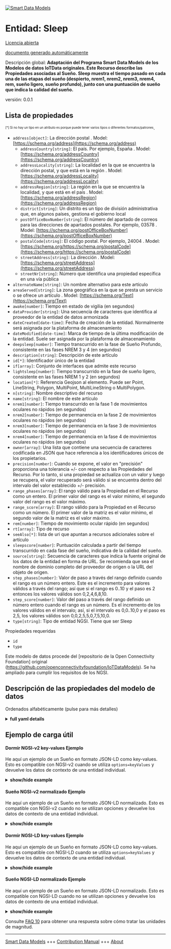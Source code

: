 <!-- 10-Header -->    
[![Smart Data Models](https://smartdatamodels.org/wp-content/uploads/2022/01/SmartDataModels_logo.png "Logo")](https://smartdatamodels.org)    
Entidad: Sleep    
==============<!-- /10-Header -->    
<!-- 15-License -->    
[Licencia abierta](https://github.com/smart-data-models//dataModel.OCF/blob/master/Sleep/LICENSE.md)    
[documento generado automáticamente](https://docs.google.com/presentation/d/e/2PACX-1vTs-Ng5dIAwkg91oTTUdt8ua7woBXhPnwavZ0FxgR8BsAI_Ek3C5q97Nd94HS8KhP-r_quD4H0fgyt3/pub?start=false&loop=false&delayms=3000#slide=id.gb715ace035_0_60)    
<!-- /15-License -->    
<!-- 20-Description -->    
Descripción global: **Adaptación del Programa Smart Data Models de los Modelos de datos IoTData originales. Este Recurso describe las Propiedades asociadas al Sueño. Sleep muestra el tiempo pasado en cada una de las etapas del sueño (despierto, nrem1, nrem2, nrem3, nrem4, rem, sueño ligero, sueño profundo), junto con una puntuación de sueño que indica la calidad del sueño.**    
versión: 0.0.1    
<!-- /20-Description -->    
<!-- 30-PropertiesList -->    
## Lista de propiedades    
<sup><sub>[*] Si no hay un tipo en un atributo es porque puede tener varios tipos o diferentes formatos/patrones</sub></sup>.    
- `address[object]`: La dirección postal  . Model: [https://schema.org/address](https://schema.org/address)	- `addressCountry[string]`: El país. Por ejemplo, España  . Model: [https://schema.org/addressCountry](https://schema.org/addressCountry)    
	- `addressLocality[string]`: La localidad en la que se encuentra la dirección postal, y que está en la región  . Model: [https://schema.org/addressLocality](https://schema.org/addressLocality)    
	- `addressRegion[string]`: La región en la que se encuentra la localidad, y que está en el país  . Model: [https://schema.org/addressRegion](https://schema.org/addressRegion)    
	- `district[string]`: Un distrito es un tipo de división administrativa que, en algunos países, gestiona el gobierno local      
	- `postOfficeBoxNumber[string]`: El número del apartado de correos para las direcciones de apartados postales. Por ejemplo, 03578  . Model: [https://schema.org/postOfficeBoxNumber](https://schema.org/postOfficeBoxNumber)    
	- `postalCode[string]`: El código postal. Por ejemplo, 24004  . Model: [https://schema.org/https://schema.org/postalCode](https://schema.org/https://schema.org/postalCode)    
	- `streetAddress[string]`: La dirección  . Model: [https://schema.org/streetAddress](https://schema.org/streetAddress)    
	- `streetNr[string]`: Número que identifica una propiedad específica en una vía pública      
- `alternateName[string]`: Un nombre alternativo para este artículo  - `areaServed[string]`: La zona geográfica en la que se presta un servicio o se ofrece un artículo  . Model: [https://schema.org/Text](https://schema.org/Text)- `awake[number]`: Tiempo en estado de vigilia (en segundos)  - `dataProvider[string]`: Una secuencia de caracteres que identifica al proveedor de la entidad de datos armonizada  - `dateCreated[date-time]`: Fecha de creación de la entidad. Normalmente será asignada por la plataforma de almacenamiento  - `dateModified[date-time]`: Marca de tiempo de la última modificación de la entidad. Suele ser asignada por la plataforma de almacenamiento  - `deepsleep[number]`: Tiempo transcurrido en la fase de Sueño Profundo, consistente en las fases NREM 3 y 4 (en segundos)  - `description[string]`: Descripción de este artículo  - `id[*]`: Identificador único de la entidad  - `if[array]`: Conjunto de interfaces que admite este recurso  - `lightsleep[number]`: Tiempo transcurrido en la fase de sueño ligero, consistente en las fases NREM 1 y 2 (en segundos)  - `location[*]`: Referencia Geojson al elemento. Puede ser Point, LineString, Polygon, MultiPoint, MultiLineString o MultiPolygon.  - `n[string]`: Nombre descriptivo del recurso  - `name[string]`: El nombre de este artículo  - `nrem1[number]`: Tiempo transcurrido en la fase 1 de movimientos oculares no rápidos (en segundos)  - `nrem2[number]`: Tiempo de permanencia en la fase 2 de movimientos oculares no rápidos (en segundos)  - `nrem3[number]`: Tiempo de permanencia en la fase 3 de movimientos oculares no rápidos (en segundos)  - `nrem4[number]`: Tiempo de permanencia en la fase 4 de movimientos oculares no rápidos (en segundos)  - `owner[array]`: Una lista que contiene una secuencia de caracteres codificada en JSON que hace referencia a los identificadores únicos de los propietarios.  - `precision[number]`: Cuando se expone, el valor en "precisión" proporciona una tolerancia +/- con respecto a las Propiedades del Recurso. Por lo tanto, si una propiedad se actualiza con un valor y luego se recupera, el valor recuperado será válido si se encuentra dentro del intervalo del valor establecido +/- precisión.  - `range_phases[array]`: El rango válido para la Propiedad en el Recurso como un entero. El primer valor del rango es el valor mínimo, el segundo valor del rango es el valor máximo.  - `range_score[array]`: El rango válido para la Propiedad en el Recurso como un número. El primer valor de la matriz es el valor mínimo, el segundo valor de la matriz es el valor máximo.  - `rem[number]`: Tiempo de movimiento ocular rápido (en segundos)  - `rt[array]`: Tipo de recurso  - `seeAlso[*]`: lista de uri que apuntan a recursos adicionales sobre el artículo  - `sleepscore[number]`: Puntuación calculada a partir del tiempo transcurrido en cada fase del sueño, indicativa de la calidad del sueño.  - `source[string]`: Secuencia de caracteres que indica la fuente original de los datos de la entidad en forma de URL. Se recomienda que sea el nombre de dominio completo del proveedor de origen o la URL del objeto de origen.  - `step_phases[number]`: Valor de paso a través del rango definido cuando el rango es un número entero.  Este es el incremento para valores válidos a través del rango; así que si el rango es 0..10 y el paso es 2 entonces los valores válidos son 0,2,4,6,8,10.  - `step_score[number]`: Valor del paso a través del rango definido un número entero cuando el rango es un número.  Es el incremento de los valores válidos en el intervalo; así, si el intervalo es 0,0..10,0 y el paso es 2,5, los valores válidos son 0,0,2,5,5,0,7,5,10,0.  - `type[string]`: Tipo de entidad NGSI. Tiene que ser Sleep  <!-- /30-PropertiesList -->    
<!-- 35-RequiredProperties -->    
Propiedades requeridas    
- `id`  - `type`  <!-- /35-RequiredProperties -->    
<!-- 40-RequiredProperties -->    
Este modelo de datos procede del [repositorio de la Open Connectivity Foundation] original (https://github.com/openconnectivityfoundation/IoTDataModels). Se ha ampliado para cumplir los requisitos de los NGSI.    
<!-- /40-RequiredProperties -->    
<!-- 50-DataModelHeader -->    
## Descripción de las propiedades del modelo de datos    
Ordenados alfabéticamente (pulse para más detalles)    
<!-- /50-DataModelHeader -->    
<!-- 60-ModelYaml -->    
<details><summary><strong>full yaml details</strong></summary>      
```yaml    
Sleep:      
  description: 'Smart Data Models Program adaptation of the original IoTData data Models. This Resource describes the Properties associated with Sleep. Sleep shows the time spent in each of the sleep stages (awake, nrem1, nrem2, nrem3, nrem4, rem, light sleep, deep sleep), along with a sleep score indicating the quality of sleep.'      
  properties:      
    address:      
      description: The mailing address      
      properties:      
        addressCountry:      
          description: 'The country. For example, Spain'      
          type: string      
          x-ngsi:      
            model: https://schema.org/addressCountry      
            type: Property      
        addressLocality:      
          description: 'The locality in which the street address is, and which is in the region'      
          type: string      
          x-ngsi:      
            model: https://schema.org/addressLocality      
            type: Property      
        addressRegion:      
          description: 'The region in which the locality is, and which is in the country'      
          type: string      
          x-ngsi:      
            model: https://schema.org/addressRegion      
            type: Property      
        district:      
          description: 'A district is a type of administrative division that, in some countries, is managed by the local government'      
          type: string      
          x-ngsi:      
            type: Property      
        postOfficeBoxNumber:      
          description: 'The post office box number for PO box addresses. For example, 03578'      
          type: string      
          x-ngsi:      
            model: https://schema.org/postOfficeBoxNumber      
            type: Property      
        postalCode:      
          description: 'The postal code. For example, 24004'      
          type: string      
          x-ngsi:      
            model: https://schema.org/https://schema.org/postalCode      
            type: Property      
        streetAddress:      
          description: The street address      
          type: string      
          x-ngsi:      
            model: https://schema.org/streetAddress      
            type: Property      
        streetNr:      
          description: Number identifying a specific property on a public street      
          type: string      
          x-ngsi:      
            type: Property      
      type: object      
      x-ngsi:      
        model: https://schema.org/address      
        type: Property      
    alternateName:      
      description: An alternative name for this item      
      type: string      
      x-ngsi:      
        type: Property      
    areaServed:      
      description: The geographic area where a service or offered item is provided      
      type: string      
      x-ngsi:      
        model: https://schema.org/Text      
        type: Property      
    awake:      
      description: Time spent in Awake stage (in seconds)      
      minimum: 0      
      readOnly: true      
      type: number      
      x-ngsi:      
        type: Property      
    dataProvider:      
      description: A sequence of characters identifying the provider of the harmonised data entity      
      type: string      
      x-ngsi:      
        type: Property      
    dateCreated:      
      description: Entity creation timestamp. This will usually be allocated by the storage platform      
      format: date-time      
      type: string      
      x-ngsi:      
        type: Property      
    dateModified:      
      description: Timestamp of the last modification of the entity. This will usually be allocated by the storage platform      
      format: date-time      
      type: string      
      x-ngsi:      
        type: Property      
    deepsleep:      
      description: 'Time spent in Deep Sleep stage, consisting in NREM stages 3 and 4 (in seconds)'      
      minimum: 0      
      readOnly: true      
      type: number      
      x-ngsi:      
        type: Property      
    description:      
      description: A description of this item      
      type: string      
      x-ngsi:      
        type: Property      
    id:      
      anyOf:      
        - description: Identifier format of any NGSI entity      
          maxLength: 256      
          minLength: 1      
          pattern: ^[\w\-\.\{\}\$\+\*\[\]`|~^@!,:\\]+$      
          type: string      
          x-ngsi:      
            type: Property      
        - description: Identifier format of any NGSI entity      
          format: uri      
          type: string      
          x-ngsi:      
            type: Property      
      description: Unique identifier of the entity      
      x-ngsi:      
        type: Property      
    if:      
      description: The Interface set supported by this Resource      
      items:      
        enum:      
          - oic.if.s      
          - oic.if.baseline      
        type: string      
      minItems: 1      
      readOnly: true      
      type: array      
      uniqueItems: true      
      x-ngsi:      
        type: Property      
    lightsleep:      
      description: 'Time spent in Light Sleep stage, consisting in NREM stages 1 and 2 (in seconds)'      
      minimum: 0      
      readOnly: true      
      type: number      
      x-ngsi:      
        type: Property      
    location:      
      description: 'Geojson reference to the item. It can be Point, LineString, Polygon, MultiPoint, MultiLineString or MultiPolygon'      
      oneOf:      
        - description: Geojson reference to the item. Point      
          properties:      
            bbox:      
              items:      
                type: number      
              minItems: 4      
              type: array      
            coordinates:      
              items:      
                type: number      
              minItems: 2      
              type: array      
            type:      
              enum:      
                - Point      
              type: string      
          required:      
            - type      
            - coordinates      
          title: GeoJSON Point      
          type: object      
          x-ngsi:      
            type: GeoProperty      
        - description: Geojson reference to the item. LineString      
          properties:      
            bbox:      
              items:      
                type: number      
              minItems: 4      
              type: array      
            coordinates:      
              items:      
                items:      
                  type: number      
                minItems: 2      
                type: array      
              minItems: 2      
              type: array      
            type:      
              enum:      
                - LineString      
              type: string      
          required:      
            - type      
            - coordinates      
          title: GeoJSON LineString      
          type: object      
          x-ngsi:      
            type: GeoProperty      
        - description: Geojson reference to the item. Polygon      
          properties:      
            bbox:      
              items:      
                type: number      
              minItems: 4      
              type: array      
            coordinates:      
              items:      
                items:      
                  items:      
                    type: number      
                  minItems: 2      
                  type: array      
                minItems: 4      
                type: array      
              type: array      
            type:      
              enum:      
                - Polygon      
              type: string      
          required:      
            - type      
            - coordinates      
          title: GeoJSON Polygon      
          type: object      
          x-ngsi:      
            type: GeoProperty      
        - description: Geojson reference to the item. MultiPoint      
          properties:      
            bbox:      
              items:      
                type: number      
              minItems: 4      
              type: array      
            coordinates:      
              items:      
                items:      
                  type: number      
                minItems: 2      
                type: array      
              type: array      
            type:      
              enum:      
                - MultiPoint      
              type: string      
          required:      
            - type      
            - coordinates      
          title: GeoJSON MultiPoint      
          type: object      
          x-ngsi:      
            type: GeoProperty      
        - description: Geojson reference to the item. MultiLineString      
          properties:      
            bbox:      
              items:      
                type: number      
              minItems: 4      
              type: array      
            coordinates:      
              items:      
                items:      
                  items:      
                    type: number      
                  minItems: 2      
                  type: array      
                minItems: 2      
                type: array      
              type: array      
            type:      
              enum:      
                - MultiLineString      
              type: string      
          required:      
            - type      
            - coordinates      
          title: GeoJSON MultiLineString      
          type: object      
          x-ngsi:      
            type: GeoProperty      
        - description: Geojson reference to the item. MultiLineString      
          properties:      
            bbox:      
              items:      
                type: number      
              minItems: 4      
              type: array      
            coordinates:      
              items:      
                items:      
                  items:      
                    items:      
                      type: number      
                    minItems: 2      
                    type: array      
                  minItems: 4      
                  type: array      
                type: array      
              type: array      
            type:      
              enum:      
                - MultiPolygon      
              type: string      
          required:      
            - type      
            - coordinates      
          title: GeoJSON MultiPolygon      
          type: object      
          x-ngsi:      
            type: GeoProperty      
      x-ngsi:      
        type: GeoProperty      
    n:      
      description: Friendly name of the Resource      
      maxLength: 64      
      readOnly: true      
      type: string      
      x-ngsi:      
        type: Property      
    name:      
      description: The name of this item      
      type: string      
      x-ngsi:      
        type: Property      
    nrem1:      
      description: Time spent in Non Rapid Eye Movement stage 1 (in seconds)      
      minimum: 0      
      readOnly: true      
      type: number      
      x-ngsi:      
        type: Property      
    nrem2:      
      description: Time spent in Non Rapid Eye Movement stage 2 (in seconds)      
      minimum: 0      
      readOnly: true      
      type: number      
      x-ngsi:      
        type: Property      
    nrem3:      
      description: Time spent in Non Rapid Eye Movement stage 3 (in seconds)      
      minimum: 0      
      readOnly: true      
      type: number      
      x-ngsi:      
        type: Property      
    nrem4:      
      description: Time spent in Non Rapid Eye Movement stage 4 (in seconds)      
      minimum: 0      
      readOnly: true      
      type: number      
      x-ngsi:      
        type: Property      
    owner:      
      description: A List containing a JSON encoded sequence of characters referencing the unique Ids of the owner(s)      
      items:      
        anyOf:      
          - description: Identifier format of any NGSI entity      
            maxLength: 256      
            minLength: 1      
            pattern: ^[\w\-\.\{\}\$\+\*\[\]`|~^@!,:\\]+$      
            type: string      
            x-ngsi:      
              type: Property      
          - description: Identifier format of any NGSI entity      
            format: uri      
            type: string      
            x-ngsi:      
              type: Property      
        description: Unique identifier of the entity      
        x-ngsi:      
          type: Property      
      type: array      
      x-ngsi:      
        type: Property      
    precision:      
      description: 'When exposed the value in ''precision'' provides a +/- tolerance against the Properties in the Resource. Thus if a Property is UPDATED to a value and that Property then RETRIEVED, the RETRIEVED value is valid if in the range of the set value +/- precision'      
      readOnly: true      
      type: number      
      x-ngsi:      
        type: Property      
    range_phases:      
      description: 'The valid range for the Property in the Resource as an integer. The first value in the array is the minimum value, the second value in the array is the maximum value.'      
      items:      
        type: integer      
      maxItems: 2      
      minItems: 2      
      readOnly: true      
      type: array      
      x-ngsi:      
        type: Property      
    range_score:      
      description: 'The valid range for the Property in the Resource as a number. The first value in the array is the minimum value, the second value in the array is the maximum value.'      
      items:      
        type: number      
      maxItems: 2      
      minItems: 2      
      readOnly: true      
      type: array      
      x-ngsi:      
        type: Property      
    rem:      
      description: Time spent in Rapid Eye Movement (in seconds)      
      minimum: 0      
      readOnly: true      
      type: number      
      x-ngsi:      
        type: Property      
    rt:      
      description: Resource Type      
      items:      
        enum:      
          - oic.r.sleep      
        type: string      
      minItems: 1      
      readOnly: true      
      type: array      
      uniqueItems: true      
      x-ngsi:      
        type: Property      
    seeAlso:      
      description: list of uri pointing to additional resources about the item      
      oneOf:      
        - items:      
            format: uri      
            type: string      
          minItems: 1      
          type: array      
        - format: uri      
          type: string      
      x-ngsi:      
        type: Property      
    sleepscore:      
      description: 'Score computed from the time spent in each sleep stage, indicative of the quality of sleep'      
      minimum: 0      
      readOnly: true      
      type: number      
      x-ngsi:      
        type: Property      
    source:      
      description: 'A sequence of characters giving the original source of the entity data as a URL. Recommended to be the fully qualified domain name of the source provider, or the URL to the source object'      
      type: string      
      x-ngsi:      
        type: Property      
    step_phases:      
      description: 'Step value across the defined range when the range is an integer.  This is the increment for valid values across the range; so if range is 0..10 and step is 2 then valid values are 0,2,4,6,8,10.'      
      readOnly: true      
      type: number      
      x-ngsi:      
        type: Property      
    step_score:      
      description: 'Step value across the defined range an integer when the range is a number.  This is the increment for valid values across the range; so if range is 0.0..10.0 and step is 2.5 then valid values are 0.0,2.5,5.0,7.5,10.0.'      
      readOnly: true      
      type: number      
      x-ngsi:      
        type: Property      
    type:      
      description: NGSI entity type. It has to be Sleep      
      enum:      
        - Sleep      
      type: string      
      x-ngsi:      
        type: Property      
  required:      
    - id      
    - type      
  type: object      
  x-derived-from: https://github.com/OpenInterConnect/IoTDataModels/blob/master/SleepResURI.swagger.json      
  x-disclaimer: 'Redistribution and use in source and binary forms, with or without modification, are permitted  provided that the license conditions are met. Copyleft (c) 2022 Contributors to Smart Data Models Program'      
  x-license-url: https://github.com/smart-data-models/dataModel.OCF/blob/master/Sleep/LICENSE.md      
  x-model-schema: https://smart-data-models.github.io/dataModel.IoTDataModels/Sleep/schema.json      
  x-model-tags: OCF      
  x-version: 0.0.1      
```    
</details>      
<!-- /60-ModelYaml -->    
<!-- 70-MiddleNotes -->    
<!-- /70-MiddleNotes -->    
<!-- 80-Examples -->    
## Ejemplo de carga útil    
#### Dormir NGSI-v2 key-values Ejemplo    
He aquí un ejemplo de un Sueño en formato JSON-LD como key-values. Esto es compatible con NGSI-v2 cuando se utiliza `options=keyValues` y devuelve los datos de contexto de una entidad individual.    
<details><summary><strong>show/hide example</strong></summary>      
```json  
{  
  "id": "urn:ngsi-ld:Sleep:id:EOXI:64784328",  
  "dateCreated": "2012-05-08T18:33:40Z",  
  "dateModified": "2017-08-05T04:09:21Z",  
  "source": "Experience somebody democratic happen form. Born recently field. Answer activity image control difficult value simple.",  
  "name": "Know myself treat include fund blood and. Himself population pull partner walk vote.",  
  "alternateName": "Sport effort race seven million energy hotel. Treat sign card market least court American particular. Computer put quite hospital walk score.",  
  "description": "",  
  "dataProvider": "Want person season form model thought song head. Picture himself realize far your art mouth real. Low or born enter.",  
  "owner": [  
    "urn:ngsi-ld:Sleep:items:EVHF:32347913",  
    "urn:ngsi-ld:Sleep:items:QUUJ:68624316"  
  ],  
  "seeAlso": [  
    "urn:ngsi-ld:Sleep:items:BYWE:96773582"  
  ],  
  "location": {  
    "type": "Point",  
    "coordinates": [  
      -43.8165545,  
      170.462299  
    ]  
  },  
  "address": {  
    "streetAddress": "Reach black huge image care compa",  
    "addressLocality": "Toward as work better enough. Not wife yes pretty quickly. Stage field nor. House dream field",  
    "addressRegion": "Build expect doctor official. Detail into should treatment part. Capital resource another two.",  
    "addressCountry": "Build later fear wall.",  
    "postalCode": "Value dream on off pretty avoid. Perhaps large collection buy budget. Begin send everybody to manager.",  
    "postOfficeBoxNumber": "Alone another defense get. Into population pretty baby.",  
    "streetNr": "Impact easy rise chair guess. Pretty imagine charge red garden. Growth guy pattern little environmental dream",  
    "district": "Force before sing leader some traditional scientist. Tv particularly such painting open her fig"  
  },  
  "areaServed": "Inside matter technology white shake. Light t",  
  "awake": 864,  
  "nrem1": 864,  
  "nrem2": 864,  
  "nrem3": 864,  
  "nrem4": 864,  
  "rem": 864,  
  "lightsleep": 864,  
  "deepsleep": 864,  
  "sleepscore": 877.2,  
  "if": [  
    "oic.if.baseline"  
  ],  
  "rt": [  
    "oic.r.sleep"  
  ],  
  "n": "Soldier player professor ever style",  
  "range_phases": [  
    864,  
    864  
  ],  
  "step_phases": 864,  
  "range_score": [  
    796.4,  
    476.3  
  ],  
  "step_score": 276.4,  
  "precision": 394.0,  
  "type": "Sleep"  
}  
```  
</details>    
#### Sueño NGSI-v2 normalizado Ejemplo    
He aquí un ejemplo de un Sueño en formato JSON-LD normalizado. Esto es compatible con NGSI-v2 cuando no se utilizan opciones y devuelve los datos de contexto de una entidad individual.    
<details><summary><strong>show/hide example</strong></summary>      
```json  
{  
  "id": "urn:ngsi-ld:Sleep:id:EOXI:64784328",  
  "dateCreated": {  
    "type": "DateTime",  
    "value": "2012-05-08T18:33:40Z"  
  },  
  "dateModified": {  
    "type": "DateTime",  
    "value": "2017-08-05T04:09:21Z"  
  },  
  "source": {  
    "type": "Text",  
    "value": "Experience somebody democratic happen form. Born recently field. Answer activity image control difficult value simple."  
  },  
  "name": {  
    "type": "Text",  
    "value": "Know myself treat include fund blood and. Himself population pull partner walk vote."  
  },  
  "alternateName": {  
    "type": "Text",  
    "value": "Sport effort race seven million energy hotel. Treat sign card market least court American particular. Computer put quite hospital walk score."  
  },  
  "description": {  
    "type": "Text",  
    "value": ""  
  },  
  "dataProvider": {  
    "type": "Text",  
    "value": "Want person season form model thought song head. Picture himself realize far your art mouth real. Low or born enter."  
  },  
  "owner": {  
    "type": "StructuredValue",  
    "value": [  
      "urn:ngsi-ld:Sleep:items:EVHF:32347913",  
      "urn:ngsi-ld:Sleep:items:QUUJ:68624316"  
    ]  
  },  
  "seeAlso": {  
    "type": "StructuredValue",  
    "value": [  
      "urn:ngsi-ld:Sleep:items:BYWE:96773582"  
    ]  
  },  
  "location": {  
    "type": "geo:json",  
    "value": {  
      "type": "Point",  
      "coordinates": [  
        -43.8165545,  
        170.462299  
      ]  
    }  
  },  
  "address": {  
    "type": "StructuredValue",  
    "value": {  
      "streetAddress": "Reach black huge image care compa",  
      "addressLocality": "Toward as work better enough. Not wife yes pretty quickly. Stage field nor. House dream field",  
      "addressRegion": "Build expect doctor official. Detail into should treatment part. Capital resource another two.",  
      "addressCountry": "Build later fear wall.",  
      "postalCode": "Value dream on off pretty avoid. Perhaps large collection buy budget. Begin send everybody to manager.",  
      "postOfficeBoxNumber": "Alone another defense get. Into population pretty baby.",  
      "streetNr": "Impact easy rise chair guess. Pretty imagine charge red garden. Growth guy pattern little environmental dream",  
      "district": "Force before sing leader some traditional scientist. Tv particularly such painting open her fig"  
    }  
  },  
  "areaServed": {  
    "type": "Text",  
    "value": "Inside matter technology white shake. Light t"  
  },  
  "awake": {  
    "type": "Number",  
    "value": 864  
  },  
  "nrem1": {  
    "type": "Number",  
    "value": 864  
  },  
  "nrem2": {  
    "type": "Number",  
    "value": 864  
  },  
  "nrem3": {  
    "type": "Number",  
    "value": 864  
  },  
  "nrem4": {  
    "type": "Number",  
    "value": 864  
  },  
  "rem": {  
    "type": "Number",  
    "value": 864  
  },  
  "lightsleep": {  
    "type": "Number",  
    "value": 864  
  },  
  "deepsleep": {  
    "type": "Number",  
    "value": 864  
  },  
  "sleepscore": {  
    "type": "Number",  
    "value": 877.2  
  },  
  "if": {  
    "type": "StructuredValue",  
    "value": [  
      "oic.if.baseline"  
    ]  
  },  
  "rt": {  
    "type": "StructuredValue",  
    "value": [  
      "oic.r.sleep"  
    ]  
  },  
  "n": {  
    "type": "Text",  
    "value": "Soldier player professor ever style"  
  },  
  "range_phases": {  
    "type": "StructuredValue",  
    "value": [  
      864,  
      864  
    ]  
  },  
  "step_phases": {  
    "type": "Number",  
    "value": 864  
  },  
  "range_score": {  
    "type": "StructuredValue",  
    "value": [  
      796.4,  
      476.3  
    ]  
  },  
  "step_score": {  
    "type": "Number",  
    "value": 276.4  
  },  
  "precision": {  
    "type": "Number",  
    "value": 394.0  
  },  
  "type": "Sleep"  
}  
```  
</details>    
#### Dormir NGSI-LD key-values Ejemplo    
He aquí un ejemplo de un Sueño en formato JSON-LD como key-values. Esto es compatible con NGSI-LD cuando se utiliza `options=keyValues` y devuelve los datos de contexto de una entidad individual.    
<details><summary><strong>show/hide example</strong></summary>      
```json  
{  
  "id": "urn:ngsi-ld:Sleep:id:EOXI:64784328",  
  "dateCreated": "2012-05-08T18:33:40Z",  
  "dateModified": "2017-08-05T04:09:21Z",  
  "source": "Experience somebody democratic happen form. Born recently field. Answer activity image control difficult value simple.",  
  "name": "Know myself treat include fund blood and. Himself population pull partner walk vote.",  
  "alternateName": "Sport effort race seven million energy hotel. Treat sign card market least court American particular. Computer put quite hospital walk score.",  
  "description": "",  
  "dataProvider": "Want person season form model thought song head. Picture himself realize far your art mouth real. Low or born enter.",  
  "owner": [  
    "urn:ngsi-ld:Sleep:items:EVHF:32347913",  
    "urn:ngsi-ld:Sleep:items:QUUJ:68624316"  
  ],  
  "seeAlso": [  
    "urn:ngsi-ld:Sleep:items:BYWE:96773582"  
  ],  
  "location": {  
    "type": "Point",  
    "coordinates": [  
      -43.8165545,  
      170.462299  
    ]  
  },  
  "address": {  
    "streetAddress": "Reach black huge image care compa",  
    "addressLocality": "Toward as work better enough. Not wife yes pretty quickly. Stage field nor. House dream field",  
    "addressRegion": "Build expect doctor official. Detail into should treatment part. Capital resource another two.",  
    "addressCountry": "Build later fear wall.",  
    "postalCode": "Value dream on off pretty avoid. Perhaps large collection buy budget. Begin send everybody to manager.",  
    "postOfficeBoxNumber": "Alone another defense get. Into population pretty baby.",  
    "streetNr": "Impact easy rise chair guess. Pretty imagine charge red garden. Growth guy pattern little environmental dream",  
    "district": "Force before sing leader some traditional scientist. Tv particularly such painting open her fig"  
  },  
  "areaServed": "Inside matter technology white shake. Light t",  
  "awake": 864,  
  "nrem1": 864,  
  "nrem2": 864,  
  "nrem3": 864,  
  "nrem4": 864,  
  "rem": 864,  
  "lightsleep": 864,  
  "deepsleep": 864,  
  "sleepscore": 877.2,  
  "if": [  
    "oic.if.baseline"  
  ],  
  "rt": [  
    "oic.r.sleep"  
  ],  
  "n": "Soldier player professor ever style",  
  "range_phases": [  
    864,  
    864  
  ],  
  "step_phases": 864,  
  "range_score": [  
    796.4,  
    476.3  
  ],  
  "step_score": 276.4,  
  "precision": 394.0,  
  "type": "Sleep",  
  "@context": [  
    "https://smartdatamodels.org/context.jsonld"  
  ]  
}  
```  
</details>    
#### Sueño NGSI-LD normalizado Ejemplo    
He aquí un ejemplo de un Sueño en formato JSON-LD normalizado. Esto es compatible con NGSI-LD cuando no se utilizan opciones y devuelve los datos de contexto de una entidad individual.    
<details><summary><strong>show/hide example</strong></summary>      
```json  
{  
    "id": "urn:ngsi-ld:Sleep:id:EOXI:64784328",  
    "dateCreated": {  
        "type": "Property",  
        "value": {  
            "@type": "DateTime",  
            "@value": "2012-05-08T18:33:40Z"  
        }  
    },  
    "dateModified": {  
        "type": "Property",  
        "value": {  
            "@type": "DateTime",  
            "@value": "2017-08-05T04:09:21Z"  
        }  
    },  
    "source": {  
        "type": "Property",  
        "value": "Experience somebody democratic happen form. Born recently field. Answer activity image control difficult value simple."  
    },  
    "name": {  
        "type": "Property",  
        "value": "Know myself treat include fund blood and. Himself population pull partner walk vote."  
    },  
    "alternateName": {  
        "type": "Property",  
        "value": "Sport effort race seven million energy hotel. Treat sign card market least court American particular. Computer put quite hospital walk score."  
    },  
    "description": {  
        "type": "Property",  
        "value": ""  
    },  
    "dataProvider": {  
        "type": "Property",  
        "value": "Want person season form model thought song head. Picture himself realize far your art mouth real. Low or born enter."  
    },  
    "owner": {  
        "type": "Property",  
        "value": [  
            "urn:ngsi-ld:Sleep:items:EVHF:32347913",  
            "urn:ngsi-ld:Sleep:items:QUUJ:68624316"  
        ]  
    },  
    "seeAlso": {  
        "type": "Property",  
        "value": [  
            "urn:ngsi-ld:Sleep:items:BYWE:96773582"  
        ]  
    },  
    "location": {  
        "type": "GeoProperty",  
        "value": {  
            "type": "Point",  
            "coordinates": [  
                -43.8165545,  
                170.462299  
            ]  
        }  
    },  
    "address": {  
        "type": "Property",  
        "value": {  
            "streetAddress": "Reach black huge image care compa",  
            "addressLocality": "Toward as work better enough. Not wife yes pretty quickly. Stage field nor. House dream field",  
            "addressRegion": "Build expect doctor official. Detail into should treatment part. Capital resource another two.",  
            "addressCountry": "Build later fear wall.",  
            "postalCode": "Value dream on off pretty avoid. Perhaps large collection buy budget. Begin send everybody to manager.",  
            "postOfficeBoxNumber": "Alone another defense get. Into population pretty baby.",  
            "streetNr": "Impact easy rise chair guess. Pretty imagine charge red garden. Growth guy pattern little environmental dream",  
            "district": "Force before sing leader some traditional scientist. Tv particularly such painting open her fig"  
        }  
    },  
    "areaServed": {  
        "type": "Property",  
        "value": "Inside matter technology white shake. Light t"  
    },  
    "awake": {  
        "type": "Property",  
        "value": 864  
    },  
    "nrem1": {  
        "type": "Property",  
        "value": 864  
    },  
    "nrem2": {  
        "type": "Property",  
        "value": 864  
    },  
    "nrem3": {  
        "type": "Property",  
        "value": 864  
    },  
    "nrem4": {  
        "type": "Property",  
        "value": 864  
    },  
    "rem": {  
        "type": "Property",  
        "value": 864  
    },  
    "lightsleep": {  
        "type": "Property",  
        "value": 864  
    },  
    "deepsleep": {  
        "type": "Property",  
        "value": 864  
    },  
    "sleepscore": {  
        "type": "Property",  
        "value": 877.2  
    },  
    "if": {  
        "type": "Property",  
        "value": [  
            "oic.if.baseline"  
        ]  
    },  
    "rt": {  
        "type": "Property",  
        "value": [  
            "oic.r.sleep"  
        ]  
    },  
    "n": {  
        "type": "Property",  
        "value": "Soldier player professor ever style"  
    },  
    "range_phases": {  
        "type": "Property",  
        "value": [  
            864,  
            864  
        ]  
    },  
    "step_phases": {  
        "type": "Property",  
        "value": 864  
    },  
    "range_score": {  
        "type": "Property",  
        "value": [  
            796.4,  
            476.3  
        ]  
    },  
    "step_score": {  
        "type": "Property",  
        "value": 276.4  
    },  
    "precision": {  
        "type": "Property",  
        "value": 394.0  
    },  
    "type": "Sleep",  
    "@context": [  
        "https://smartdatamodels.org/context.jsonld"  
    ]  
}  
```  
</details><!-- /80-Examples -->    
<!-- 90-FooterNotes -->    
<!-- /90-FooterNotes -->    
<!-- 95-Units -->    
Consulte [FAQ 10](https://smartdatamodels.org/index.php/faqs/) para obtener una respuesta sobre cómo tratar las unidades de magnitud.    
<!-- /95-Units -->    
<!-- 97-LastFooter -->    
---    
[Smart Data Models](https://smartdatamodels.org) +++ [Contribution Manual](https://bit.ly/contribution_manual) +++ [About](https://bit.ly/Introduction_SDM)<!-- /97-LastFooter -->    

